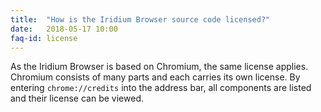 ```yaml
---
title:	"How is the Iridium Browser source code licensed?"
date:	2018-05-17 10:00
faq-id:	license
---
```


As the Iridium Browser is based on Chromium, the same license applies. Chromium consists of many parts and each carries its own license. By entering ```chrome://credits``` into the address bar, all components are listed and their license can be viewed.